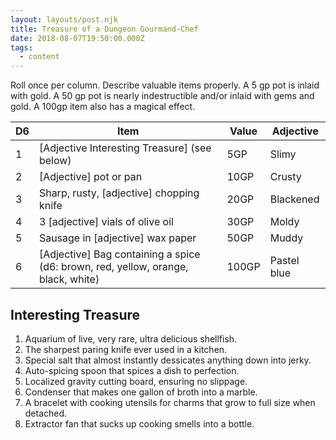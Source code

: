 ```yaml
---
layout: layouts/post.njk
title: Treasure of a Dungeon Gourmand-Chef
date: 2018-08-07T19:50:00.000Z
tags:
  - content
---
```

Roll once per column. Describe valuable items properly. A 5 gp pot is inlaid with gold. A 50 gp pot is nearly indestructible and/or inlaid with gems and gold. A 100gp item also has a magical effect.

| D6  | Item                                                                               | Value | Adjective   |
| --- | ---------------------------------------------------------------------------------- | ----- | ----------- |
| 1   | \[Adjective Interesting Treasure] (see below)                                      | 5GP   | Slimy       |
| 2   | \[Adjective] pot or pan                                                            | 10GP  | Crusty      |
| 3   | Sharp, rusty, \[adjective] chopping knife                                          | 20GP  | Blackened   |
| 4   | 3 \[adjective] vials of olive oil                                                  | 30GP  | Moldy       |
| 5   | Sausage in \[adjective] wax paper                                                  | 50GP  | Muddy       |
| 6   | \[Adjective] Bag containing a spice (d6: brown, red, yellow, orange, black, white) | 100GP | Pastel blue |

## Interesting Treasure

1. Aquarium of live, very rare, ultra delicious shellfish.
2. The sharpest paring knife ever used in a kitchen.
3. Special salt that almost instantly dessicates anything down into jerky.
4. Auto-spicing spoon that spices a dish to perfection.
5. Localized gravity cutting board, ensuring no slippage.
6. Condenser that makes one gallon of broth into a marble.
7. A bracelet with cooking utensils for charms that grow to full size when detached.
8. Extractor fan that sucks up cooking smells into a bottle.
